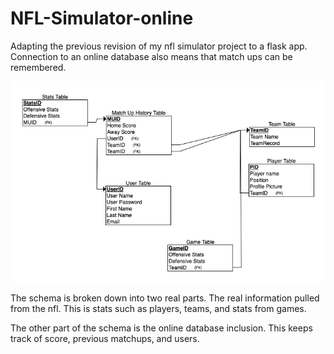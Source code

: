# NFL-Simulator-online
 
Adapting the previous revision of my nfl simulator project to a flask app. Connection to an online database also means that match ups can be remembered.

![Diagram](https://github.com/baplmrkrrck/NFL-Simulator-online/blob/master/docs/ERD%20Diagram.png)

The schema is broken down into two real parts. The real information pulled from the nfl. This is stats such as players, teams, and stats from games. 

The other part of the schema is the online database inclusion. This keeps track of score, previous matchups, and users. 

